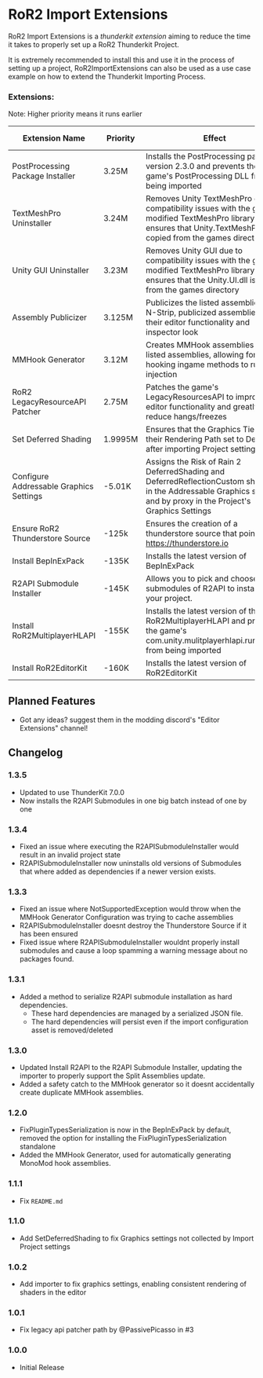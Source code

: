 
# RoR2 Import Extensions

RoR2 Import Extensions is a *thunderkit extension* aiming to reduce the time it takes to properly set up a RoR2 Thunderkit Project.

It is extremely recommended to install this and use it in the process of setting up a project, RoR2ImportExtensions can also be used as a use case example on how to extend the Thunderkit Importing Process.
### Extensions:
Note: Higher priority means it runs earlier

| Extension Name | Priority | Effect | Level of Recomendation |
|--|--|--|--|
| PostProcessing Package Installer | 3.25M | Installs the PostProcessing package version 2.3.0 and prevents the game's PostProcessing DLL from being imported | Recommended if working with PP
|TextMeshPro Uninstaller|3.24M|Removes Unity TextMeshPro due to compatibility issues with the games modified TextMeshPro library and ensures that Unity.TextMeshPro.dll is copied from the games directory|Highly Recommended|
|Unity GUI Uninstaller|3.23M|Removes Unity GUI due to compatibility issues with the game's modified TextMeshPro library and ensures that the Unity.UI.dll is copied from the games directory|Highly Recommended|
|Assembly Publicizer|3.125M|Publicizes the listed assemblies with N-Strip, publicized assemblies retain their editor functionality and inspector look| Recommended if publicizing is needed|
|MMHook Generator|3.12M|Creates MMHook assemblies for the listed assemblies, allowing for hooking ingame methods to run code injection|Extremel Recommended
|RoR2 LegacyResourceAPI Patcher|2.75M|Patches the game's LegacyResourcesAPI to improve editor functionality and greatly reduce hangs/freezes|Extremely Recommended|
|Set Deferred Shading|1.9995M|Ensures that the Graphics Tiers have their Rendering Path set to Deferred after importing Project settings|Highly Recommended
|Configure Addressable Graphics Settings|-5.01K|Assigns the Risk of Rain 2 DeferredShading and DeferredReflectionCustom shaders in the Addressable Graphics settings and by proxy in the Project's Graphics Settings|Recommended
|Ensure RoR2 Thunderstore Source|-125k|Ensures the creation of a thunderstore source that points to https://thunderstore.io|Recommended
|Install BepInExPack|-135K|Installs the latest version of BepInExPack|Extremely Recommended
|R2API Submodule Installer|-145K|Allows you to pick and choose what submodules of R2API to install to your project.|Optional but Recommended|
|Install RoR2MultiplayerHLAPI|-155K|Installs the latest version of the RoR2MultiplayerHLAPI and prevents the game's com.unity.mulitplayerhlapi.runtime.dll from being imported|Extremely Recommended
|Install RoR2EditorKit|-160K|Installs the latest version of RoR2EditorKit| Optional, but recommended|

## Planned Features
* Got any ideas? suggest them in the modding discord's "Editor Extensions" channel!

## Changelog

### 1.3.5

- Updated to use ThunderKit 7.0.0
- Now installs the R2API Submodules in one big batch instead of one by one

### 1.3.4

- Fixed an issue where executing the R2APISubmoduleInstaller would result in an invalid project state
- R2APISubmoduleInstaller now uninstalls old versions of Submodules that where added as dependencies if a newer version exists.

### 1.3.3

- Fixed an issue where NotSupportedException would throw when the MMHook Generator Configuration was trying to cache assemblies
- R2APISubmoduleInstaller doesnt destroy the Thunderstore Source if it has been ensured
- Fixed issue where R2APISubmoduleInstaller wouldnt properly install submodules and cause a loop spamming a warning message about no packages found.

### 1.3.1

- Added a method to serialize R2API submodule installation as hard dependencies.
	- These hard dependencies are managed by a serialized JSON file.
	- The hard dependencies will persist even if the import configuration asset is removed/deleted

### 1.3.0

- Updated Install R2API to the R2API Submodule Installer, updating the importer to properly support the Split Assemblies update.
- Added a safety catch to the MMHook generator so it doesnt accidentally create duplicate MMHook assemblies.

### 1.2.0

- FixPluginTypesSerialization is now in the BepInExPack by default, removed the option for installing the FixPluginTypesSerialization standalone
- Added the MMHook Generator, used for automatically generating MonoMod hook assemblies.

### 1.1.1

- Fix `README.md`

### 1.1.0

- Add SetDeferredShading to fix Graphics settings not collected by Import Project settings

### 1.0.2

- Add importer to fix graphics settings, enabling consistent rendering of shaders in the editor

### 1.0.1

- Fix legacy api patcher path by @PassivePicasso in #3

### 1.0.0

- Initial Release